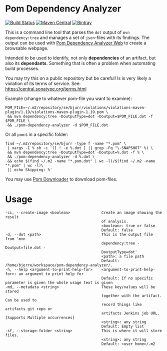 # Pom Dependency Analyzer
[![Build Status](https://travis-ci.org/tomasbjerre/pom-dependency-analyzer.svg?branch=master)](https://travis-ci.org/tomasbjerre/pom-dependency-analyzer)
[![Maven Central](https://maven-badges.herokuapp.com/maven-central/se.bjurr.pomdependencyanalyzer/pom-dependency-analyzer/badge.svg)](https://maven-badges.herokuapp.com/maven-central/se.bjurr.pomdependencyanalyzer/pom-dependency-analyzer)
[![Bintray](https://api.bintray.com/packages/tomasbjerre/tomasbjerre/se.bjurr.pomdependencyanalyzer%3Apom-dependency-analyzer/images/download.svg) ](https://bintray.com/tomasbjerre/tomasbjerre/se.bjurr.pomdependencyanalyzer%3Apom-dependency-analyzer/_latestVersion)

This is a command line tool that parses the `dot` output of `mvn dependency:tree` and manages a set of `json`-files with its findings. The output can be used with [Pom Dependency Analyzer Web](https://github.com/tomasbjerre/pom-dependency-analyzer-web) to create a browsable webpage.

Intended to be used to identify, not only **dependencies** of an artifact, but also its **dependants**. Something that is often a problem when automating build processes.

You may try this on a public repository but be careful! Is is very likely a violation of its terms of service. See: https://central.sonatype.org/terms.html

Example (change to whatever pom-file you want to examine):

```shell
POM_FILE=~/.m2/repository/se/bjurr/violations/violations-maven-plugin/1.19/violations-maven-plugin-1.19.pom \
 && mvn dependency:tree -DoutputType=dot -Doutput=$POM_FILE.dot -f $POM_FILE \
 && ./pom-dependency-analyzer -d $POM_FILE.dot
```

Or all `pom`:s in a specific folder:
```shell
find ~/.m2/repository/se/bjurr -type f -name "*.pom" \
 | xargs -I % sh -c '([ ! -e %.dot ] || grep -Fq "\-SNAPSHOT" %) \
 && mvn dependency:tree -DoutputType=dot -Doutput=%.dot -f % \
 && ./pom-dependency-analyzer -d %.dot \
 && echo $(find ~/.m2 -name "*.pom.dot" | wc -l)/$(find ~/.m2 -name "*.pom" | wc -l)\
 || echo Skipping: %'
```

You may use [Pom Downloader](https://github.com/tomasbjerre/pom-downloader) to download pom-files.

# Usage

```shell
-ci, --create-image <boolean>              Create an image showing the result 
                                           of analysis.
                                           <boolean>: true or false
                                           Default: false
-d, --dot <path>                           This is the output file from 'mvn 
                                           dependency:tree -Doutput=file.dot -
                                           DoutputType=dot'
                                           <path>: a file path
                                           Default: /home/bjerre/workspace/pom-dependency-analyzer/.
-h, --help <argument-to-print-help-for>    <argument-to-print-help-for>: an argument to print help for
                                           Default: If no specific parameter is given the whole usage text is given
-md, --metadata <string>                   These key/values will be stored 
                                           together with the artifact. Can be used to 
                                           record things like artifacts git repo or 
                                           artifacts Jenkins job URL. [Supports Multiple occurrences]
                                           <string>: any string
                                           Default: Empty list
-sf, --storage-folder <string>             This is where it will store files.
                                           <string>: any string
                                           Default: <user home>/.m2
```
